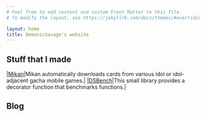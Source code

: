 ```yaml
---
# Feel free to add content and custom Front Matter to this file.
# To modify the layout, see https://jekyllrb.com/docs/themes/#overriding-theme-defaults

layout: home
title: DemonicSavage's website
---
```


## Stuff that I made

|[Mikan](/mikan)|Mikan automatically downloads cards from various idol or idol-adjacent gacha mobile games.|
|[DSBench](/dsbench)|This small library provides a decorator function that benchmarks functions.|

## Blog
